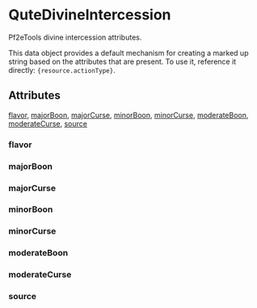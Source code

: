 # QuteDivineIntercession

Pf2eTools divine intercession attributes.

This data object provides a default mechanism for creating a marked up string based on the attributes that are present. To use it, reference it directly: `{resource.actionType}`.

## Attributes

[flavor](#flavor), [majorBoon](#majorboon), [majorCurse](#majorcurse), [minorBoon](#minorboon), [minorCurse](#minorcurse), [moderateBoon](#moderateboon), [moderateCurse](#moderatecurse), [source](#source)


### flavor


### majorBoon


### majorCurse


### minorBoon


### minorCurse


### moderateBoon


### moderateCurse


### source
